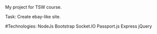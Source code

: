 My project for TSW course.

Task: Create ebay-like site.

#Technologies:
NodeJs
Bootstrap
Socket.IO
Passport.js
Express
jQuery
